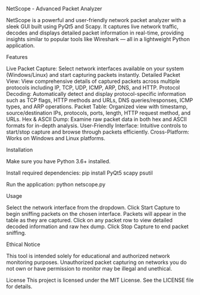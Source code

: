 NetScope - Advanced Packet Analyzer

NetScope is a powerful and user-friendly network packet analyzer with a sleek GUI built using PyQt5 and Scapy. It captures live network traffic, decodes and displays detailed packet information in real-time, providing insights similar to popular tools like Wireshark — all in a lightweight Python application.

Features

Live Packet Capture: Select network interfaces available on your system (Windows/Linux) and start capturing packets instantly.
Detailed Packet View: View comprehensive details of captured packets across multiple protocols including IP, TCP, UDP, ICMP, ARP, DNS, and HTTP.
Protocol Decoding: Automatically detect and display protocol-specific information such as TCP flags, HTTP methods and URLs, DNS queries/responses, ICMP types, and ARP operations.
Packet Table: Organized view with timestamp, source/destination IPs, protocols, ports, length, HTTP request method, and URLs.
Hex & ASCII Dump: Examine raw packet data in both hex and ASCII formats for in-depth analysis.
User-Friendly Interface: Intuitive controls to start/stop capture and browse through packets efficiently.
Cross-Platform: Works on Windows and Linux platforms.

Installation

Make sure you have Python 3.6+ installed.

Install required dependencies:
pip install PyQt5 scapy psutil

Run the application:
python netscope.py

Usage

Select the network interface from the dropdown.
Click Start Capture to begin sniffing packets on the chosen interface.
Packets will appear in the table as they are captured.
Click on any packet row to view detailed decoded information and raw hex dump.
Click Stop Capture to end packet sniffing.

Ethical Notice

This tool is intended solely for educational and authorized network monitoring purposes. Unauthorized packet capturing on networks you do not own or have permission to monitor may be illegal and unethical.

License
This project is licensed under the MIT License. See the LICENSE file for details.
